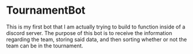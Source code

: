 # TournamentBot
This is my first bot that I am actually trying to build to function inside of a discord server. The purpose of this bot is to receive the information regarding the team, storing said data, and then sorting whether or not the team can be in the tournament.
